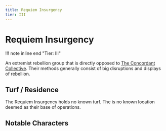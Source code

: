 ```yaml
---
title: Requiem Insurgency
tier: III
---
```


# Requiem Insurgency

!!! note inline end "Tier: III"

An extremist rebellion group that is directly opposed to [The Concordant Collective](/faction/concordant-collective/the-concordant-collective). Their methods generally consist of big disruptions and displays of rebellion.

## Turf / Residence

The Requiem Insurgency holds no known turf. The is no known location deemed as their base of operations.


## Notable Characters
